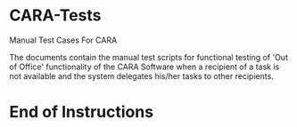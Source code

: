 # CARA-Tests

Manual Test Cases For CARA

The documents contain the manual test scripts for functional testing of 'Out of Office' 
functionality of the CARA Software when a recipient of a task is not available and the 
system delegates his/her tasks to other recipients.

# End of Instructions
